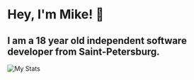 # Hey, I'm Mike! 👋
## I am a 18 year old independent software developer from Saint-Petersburg.

![My Stats](https://github-readme-stats.vercel.app/api?username=mikedegeofroy)
